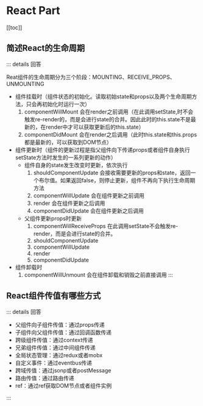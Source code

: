 # React Part
[[toc]]
## 简述React的生命周期
::: details 回答 <Badge type="tip" text="primary" />

Reat组件的生命周期分为三个阶段：MOUNTING、RECEIVE_PROPS、UNMOUNTING
- 组件挂载时（组件状态的初始化。读取初始state和props以及两个生命周期方法，只会再初始化时运行一次）
    1. componentWillMount 会在render之前调用（在此调用setState,时不会触发re-render的，而是会进行state的合并。因此此时的this.state不是最新的，在render中才可以获取更新后的this.state）
    2. componentDidMount 会在render之后调用（此时this.state和this.props都是最新的，可以获取到DOM节点）
- 组件更新时（组件的更新过程是指父组件向下传递props或者组件自身执行setState方法时发生的一系列更新的动作）
    - 组件自身的state发生改变时更新，依次执行
        1. shouldComponentUpdate 会接收需要更新的props和state，返回一个布尔值。如果返回false，则停止更新，组件不再向下执行生命周期方法
        2. componentWillUpdate 会在组件更新之前调用
        3. render 会在组件更新之后调用
        4. componentDidUpdate 会在组件更新之后调用
    - 父组件更新props时更新
        1. componentWillReceiveProps 在此调用setState不会触发re-render，而是会进行state的合并。
        2. shouldComponentUpdate
        3. componentWillUpdate
        4. render
        5. componentDidUpdate
- 组件卸载时
    1. componentWillUnmount 会在组件卸载和销毁之前直接调用
:::
## React组件传值有哪些方式
::: details 回答 <Badge type="tip" text="primary" />
- 父组件向子组件传值：通过props传递
- 子组件向父组件传值：通过回调函数传递
- 跨级组件传值：通过context传递
- 兄弟组件传值：通过中间组件传递
- 全局状态管理：通过redux或者mobx
- 自定义事件：通过eventbus传递
- 跨域传值：通过jsonp或者postMessage
- 路由传值：通过路由传递
- ref：通过ref获取DOM节点或者组件实例

:::